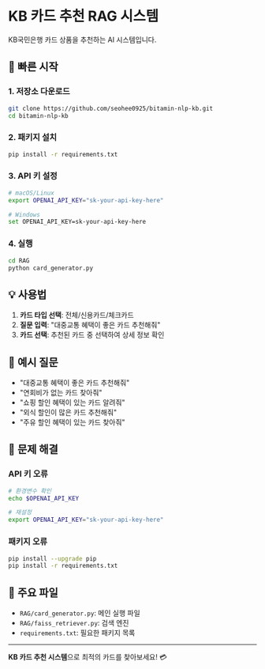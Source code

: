 # KB 카드 추천 RAG 시스템

KB국민은행 카드 상품을 추천하는 AI 시스템입니다.

## 🚀 빠른 시작

### 1. 저장소 다운로드
```bash
git clone https://github.com/seohee0925/bitamin-nlp-kb.git
cd bitamin-nlp-kb
```

### 2. 패키지 설치
```bash
pip install -r requirements.txt
```

### 3. API 키 설정
```bash
# macOS/Linux
export OPENAI_API_KEY="sk-your-api-key-here"

# Windows
set OPENAI_API_KEY=sk-your-api-key-here
```

### 4. 실행
```bash
cd RAG
python card_generator.py
```

## 💡 사용법

1. **카드 타입 선택**: 전체/신용카드/체크카드
2. **질문 입력**: "대중교통 혜택이 좋은 카드 추천해줘"
3. **카드 선택**: 추천된 카드 중 선택하여 상세 정보 확인

## 📝 예시 질문

- "대중교통 혜택이 좋은 카드 추천해줘"
- "연회비가 없는 카드 찾아줘"
- "쇼핑 할인 혜택이 있는 카드 알려줘"
- "외식 할인이 많은 카드 추천해줘"
- "주유 할인 혜택이 있는 카드 찾아줘"

## 🔧 문제 해결

### API 키 오류
```bash
# 환경변수 확인
echo $OPENAI_API_KEY

# 재설정
export OPENAI_API_KEY="sk-your-api-key-here"
```

### 패키지 오류
```bash
pip install --upgrade pip
pip install -r requirements.txt
```

## 📁 주요 파일

- `RAG/card_generator.py`: 메인 실행 파일
- `RAG/faiss_retriever.py`: 검색 엔진
- `requirements.txt`: 필요한 패키지 목록

---

**KB 카드 추천 시스템**으로 최적의 카드를 찾아보세요! 💳 
